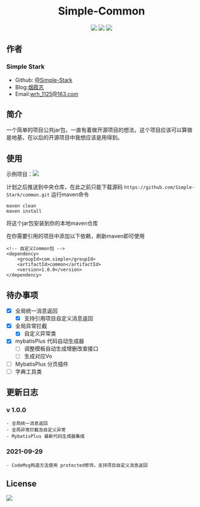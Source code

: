 # <center> Simple-Common

<div style="text-align: center;">

[![](https://img.shields.io/badge/blog-%40SimpleStark-blue.svg)](https://simplestark.top)
[![](https://img.shields.io/badge/SpringBoot-2.3.12.RELEASE-blue.svg)]({https://docs.spring.io/spring-boot/docs/2.3.12.RELEASE/reference/html/})
[![](https://img.shields.io/badge/license-GPL2.0-orange.svg)](https://github.com/Simple-Stark/common/blob/master/LICENSE)

</div>

## 作者
### Simple Stark
- Github: [@Simple-Stark](https://github.com/Simple-Stark)
- Blog:[烟霞志](https://simplestark.top)
- Email:wrh_1125@163.com

## 简介

一个简单的项目公共jar包，一直有着做开源项目的想法，这个项目应该可以算做是地基，在以后的开源项目中我想应该是用得到。

## 使用

示例项目：[![](https://img.shields.io/badge/@SimpleStark-SpringBootInit-blue.svg)](https://github.com/Simple-Stark/Spring-Boot-Init)


计划之后推送到中央仓库，在此之前只能下载源码
```https://github.com/Simple-Stark/common.git```
运行maven命令
```
maven clean
maven install    
```
将这个jar包安装到你的本地maven仓库

在你需要引用的项目中添加以下依赖，刷新maven即可使用
```
<!-- 自定义Common包 -->
<dependency>
    <groupId>com.simple</groupId>
    <artifactId>common</artifactId>
    <version>1.0.0</version>
</dependency>
```

## 待办事项
- [x] 全局统一消息返回
  - [x] 支持引用项目自定义消息返回
- [x] 全局异常拦截
  - [x] 自定义异常类
- [x] mybatisPlus 代码自动生成器
    - [ ] 调整模板自动生成增删改查接口
    - [ ] 生成对应Vo
- [ ] MybatisPlus 分页插件
- [ ] 字典工具类

## 更新日志
### v 1.0.0
    - 全局统一消息返回
    - 全局异常拦截及自定义异常
    - MybatisPlus 最新代码生成器集成
### 2021-09-29
    - CodeMsg构造方法使用 protected修饰，支持项目自定义消息返回

## License

[![](https://img.shields.io/badge/license-GPL2.0-orange.svg)](https://github.com/Simple-Stark/common/blob/master/LICENSE)

## 


